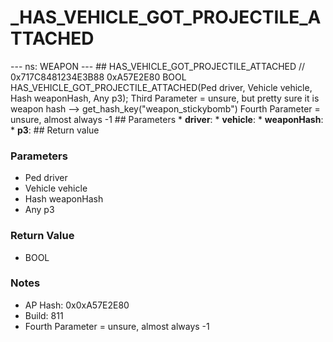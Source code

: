 # _HAS_VEHICLE_GOT_PROJECTILE_ATTACHED

--- ns: WEAPON --- ## HAS_VEHICLE_GOT_PROJECTILE_ATTACHED  // 0x717C8481234E3B88 0xA57E2E80 BOOL HAS_VEHICLE_GOT_PROJECTILE_ATTACHED(Ped driver, Vehicle vehicle, Hash weaponHash, Any p3);  Third Parameter = unsure, but pretty sure it is weapon hash --> get_hash_key("weapon_stickybomb") Fourth Parameter = unsure, almost always -1  ## Parameters * **driver**: * **vehicle**: * **weaponHash**: * **p3**:  ## Return value

### Parameters
* Ped driver
* Vehicle vehicle
* Hash weaponHash
* Any p3

### Return Value
* BOOL

### Notes
* AP Hash: 0x0xA57E2E80
* Build: 811
* Fourth Parameter = unsure, almost always -1

